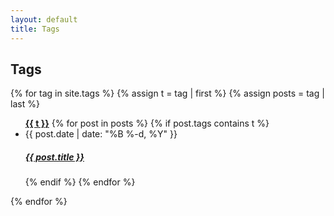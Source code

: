 ```yaml
---
layout: default
title: Tags
---
```


<h2>Tags</h2>
{% for tag in site.tags %}
  {% assign t = tag | first %}
  {% assign posts = tag | last %}
<ul class="tag-post-list" id="{{ t | downcase }}">
<a class="tag pink-text" href="#{{ t | downcase }}"><b>{{ t }}</b></a>
{% for post in posts %}
  {% if post.tags contains t %}
  <li>
    <span class="post-meta">{{ post.date | date: "%B %-d, %Y"  }}</span>
    <a href="{{ site.baseurl }}{{ post.url }}"><h5>{{ post.title }}</h5></a>
  </li>
  {% endif %}
{% endfor %}
</ul>
{% endfor %}